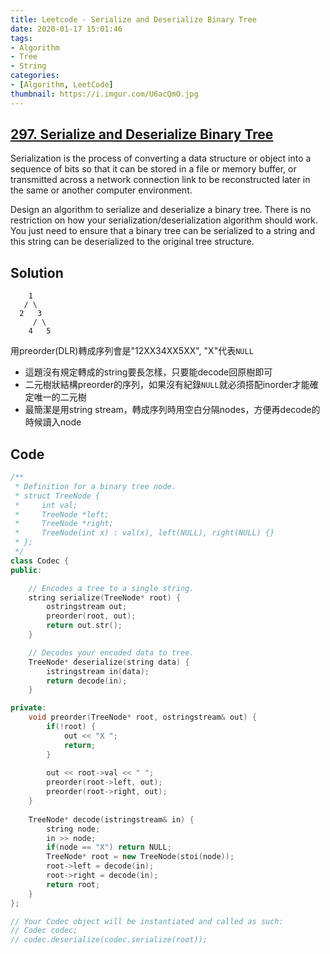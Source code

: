 ```yaml
---
title: Leetcode - Serialize and Deserialize Binary Tree
date: 2020-01-17 15:01:46
tags:
- Algorithm
- Tree
- String
categories:
- [Algorithm, LeetCode]
thumbnail: https://i.imgur.com/U6acQmO.jpg
---
```



## [297. Serialize and Deserialize Binary Tree](https://leetcode.com/problems/serialize-and-deserialize-binary-tree/)

Serialization is the process of converting a data structure or object into a sequence of bits so that it can be stored in a file or memory buffer, or transmitted across a network connection link to be reconstructed later in the same or another computer environment.

Design an algorithm to serialize and deserialize a binary tree. There is no restriction on how your serialization/deserialization algorithm should work. You just need to ensure that a binary tree can be serialized to a string and this string can be deserialized to the original tree structure.



<!-- more -->

## Solution

```
    1
   / \
  2   3
     / \
    4   5
```

用preorder(DLR)轉成序列會是"12XX34XX5XX", "X"代表`NULL`

* 這題沒有規定轉成的string要長怎樣，只要能decode回原樹即可
* 二元樹狀結構preorder的序列，如果沒有紀錄`NULL`就必須搭配inorder才能確定唯一的二元樹
* 最簡潔是用string stream，轉成序列時用空白分隔nodes，方便再decode的時候讀入node


## Code

```cpp
/**
 * Definition for a binary tree node.
 * struct TreeNode {
 *     int val;
 *     TreeNode *left;
 *     TreeNode *right;
 *     TreeNode(int x) : val(x), left(NULL), right(NULL) {}
 * };
 */
class Codec {
public:

    // Encodes a tree to a single string.
    string serialize(TreeNode* root) {
        ostringstream out;
        preorder(root, out);
        return out.str();
    }

    // Decodes your encoded data to tree.
    TreeNode* deserialize(string data) {
        istringstream in(data);
        return decode(in);
    }

private:
    void preorder(TreeNode* root, ostringstream& out) {
        if(!root) {
            out << "X ";
            return;
        }
        
        out << root->val << " ";
        preorder(root->left, out);
        preorder(root->right, out);
    }
    
    TreeNode* decode(istringstream& in) {
        string node;
        in >> node;
        if(node == "X") return NULL;
        TreeNode* root = new TreeNode(stoi(node));
        root->left = decode(in);
        root->right = decode(in);
        return root;
    }
};

// Your Codec object will be instantiated and called as such:
// Codec codec;
// codec.deserialize(codec.serialize(root));
```
